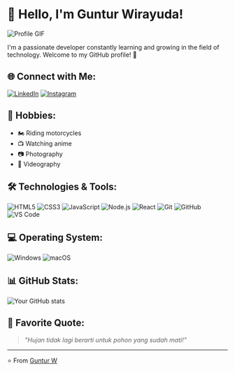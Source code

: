 # 👋 Hello, I'm Guntur Wirayuda!

![Profile GIF](https://i.redd.it/1d11s820dgm91.gif)

I'm a passionate developer constantly learning and growing in the field of technology. Welcome to my GitHub profile! 🚀

## 🌐 Connect with Me:
[![LinkedIn](https://img.shields.io/badge/-LinkedIn-blue?style=flat&logo=Linkedin&logoColor=white)](www.linkedin.com/in/guntur-wirayuda) 
[![Instagram](https://img.shields.io/badge/-Instagram-purple?style=flat&logo=Instagram&logoColor=white)](https://www.instagram.com/thegoner__)

## 🎯 Hobbies:
- 🏍️ Riding motorcycles
- 📺 Watching anime
- 📷 Photography
- 🎥 Videography

## 🛠️ Technologies & Tools:
![HTML5](https://img.shields.io/badge/-HTML5-E34F26?style=flat&logo=html5&logoColor=white)
![CSS3](https://img.shields.io/badge/-CSS3-1572B6?style=flat&logo=css3)
![JavaScript](https://img.shields.io/badge/-JavaScript-F7DF1E?style=flat&logo=javascript&logoColor=black)
![Node.js](https://img.shields.io/badge/-Node.js-339933?style=flat&logo=node.js&logoColor=white)
![React](https://img.shields.io/badge/-React-61DAFB?style=flat&logo=react&logoColor=black)
![Git](https://img.shields.io/badge/-Git-F05032?style=flat&logo=git&logoColor=white)
![GitHub](https://img.shields.io/badge/-GitHub-181717?style=flat&logo=github)
![VS Code](https://img.shields.io/badge/-VS%20Code-007ACC?style=flat&logo=visual-studio-code)

## 💻 Operating System:
![Windows](https://img.shields.io/badge/-Windows-0078D6?style=flat&logo=windows&logoColor=white)
![macOS](https://img.shields.io/badge/-macOS-000000?style=flat&logo=apple&logoColor=white)

<!-- ## 🏆 Achievements:
- [Achievement 1] (e.g., Completed 100+ coding challenges on Codewars)
- [Achievement 2] (e.g., Built 10+ full-stack web applications)
- [Achievement 3] (e.g., Open-source contributor) -->

## 📊 GitHub Stats:
![Your GitHub stats](https://github-readme-stats.vercel.app/api?username=thegoner24&show_icons=true&theme=radical)
<!-- ![Top Languages](https://github-readme-stats.vercel.app/api/top-langs/?username=thegoner24&layout=compact&theme=radical) -->

## 💬 Favorite Quote:
>_"Hujan tidak lagi berarti untuk pohon yang sudah mati!"_

---

⭐️ From [Guntur W](https://github.com/thegoner24)
